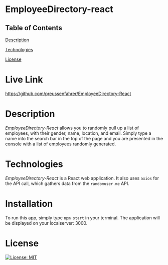 # EmployeeDirectory-react

## Table of Contents

[Description](https://github.com/preussenfahrer/EmployeeDirectory-React#Description)

[Technologies](https://github.com/preussenfahrer/EmployeeDirectory-React#Technologies)

[License](https://github.com/preussenfahrer/EmployeeDirectory-React#License)

# Live Link
https://github.com/preussenfahrer/EmployeeDirectory-React

# Description
_EmployeeDirectory-React_ allows you to randomly pull up a list of employees, with their gender, name, location, and email. Simply type a name into the search bar in the top of the page and you are presented in the console with a list of employees randomly generated. 

# Technologies
_EmployeeDirectory-React_ is a React web application. It also uses `axios` for the API call, which gathers data from the `randomuser.me` API.

# Installation
To run this app, simply type `npm start` in your terminal. The application will be displayed on your localserver: 3000.

# License
[![License: MIT](https://img.shields.io/badge/License-MIT-yellow.svg)](https://opensource.org/licenses/MIT)
